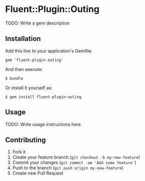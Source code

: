 # Fluent::Plugin::Outing

TODO: Write a gem description

## Installation

Add this line to your application's Gemfile:

    gem 'fluent-plugin-outing'

And then execute:

    $ bundle

Or install it yourself as:

    $ gem install fluent-plugin-outing

## Usage

TODO: Write usage instructions here

## Contributing

1. Fork it
2. Create your feature branch (`git checkout -b my-new-feature`)
3. Commit your changes (`git commit -am 'Add some feature'`)
4. Push to the branch (`git push origin my-new-feature`)
5. Create new Pull Request

